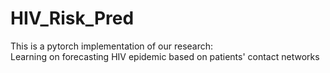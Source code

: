 # HIV_Risk_Pred

This is a pytorch implementation of our research:  
Learning on forecasting HIV epidemic based on patients' contact networks